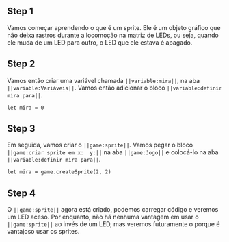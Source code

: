


## Step 1

Vamos começar aprendendo o que é um sprite. Ele é um objeto gráfico que não 
deixa rastros durante a locomoção na matriz de LEDs, ou seja, quando ele 
muda de um LED para outro, o LED que ele estava é apagado.

## Step 2

Vamos então criar uma variável chamada ``||variable:mira||``, na aba 
``||variable:Variáveis||``. Vamos então adicionar o bloco
 ``||variable:definir mira para||``.

```blocks
let mira = 0
```

## Step 3

Em seguida, vamos criar o ``||game:sprite||``. Vamos pegar o bloco
 ``||game:criar sprite em x:  y:||`` na aba ``||game:Jogo||`` e colocá-lo 
 na aba ``||variable:definir mira para||``.

```blocks
let mira = game.createSprite(2, 2)
```

## Step 4

O  ``||game:sprite||`` agora está criado, podemos carregar 
código e veremos um LED aceso. Por enquanto, não há nenhuma vantagem em usar 
o  ``||game:sprite||`` ao invés de um LED, mas veremos futuramente o porque 
é vantajoso usar os sprites.
